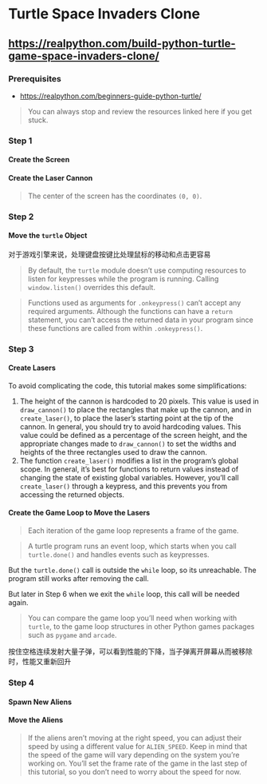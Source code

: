 # Turtle Space Invaders Clone

## https://realpython.com/build-python-turtle-game-space-invaders-clone/

### Prerequisites

* https://realpython.com/beginners-guide-python-turtle/

> You can always stop and review the resources linked here if you get stuck.

### Step 1

#### Create the Screen

#### Create the Laser Cannon

> The center of the screen has the coordinates `(0, 0)`.

### Step 2

#### Move the `turtle` Object

对于游戏引擎来说，处理键盘按键比处理鼠标的移动和点击更容易

> By default, the `turtle` module doesn’t use computing resources to listen for keypresses while the program is running. Calling `window.listen()` overrides this default.

> Functions used as arguments for `.onkeypress()` can’t accept any required arguments. Although the functions can have a `return` statement, you can’t access the returned data in your program since these functions are called from within `.onkeypress()`.

### Step 3

#### Create Lasers

To avoid complicating the code, this tutorial makes some simplifications:
1. The height of the cannon is hardcoded to 20 pixels. This value is used in `draw_cannon()` to place the rectangles that make up the cannon, and in `create_laser()`, to place the laser’s starting point at the tip of the cannon. In general, you should try to avoid hardcoding values. This value could be defined as a percentage of the screen height, and the appropriate changes made to `draw_cannon()` to set the widths and heights of the three rectangles used to draw the cannon.
2. The function `create_laser()` modifies a list in the program’s global scope. In general, it’s best for functions to return values instead of changing the state of existing global variables. However, you’ll call `create_laser()` through a keypress, and this prevents you from accessing the returned objects.

#### Create the Game Loop to Move the Lasers

> Each iteration of the game loop represents a frame of the game.

> A turtle program runs an event loop, which starts when you call `turtle.done()` and handles events such as keypresses.

But the `turtle.done()` call is outside the `while` loop, so its unreachable.
The program still works after removing the call.

But later in Step 6 when we exit the `while` loop, this call will be needed again.

> You can compare the game loop you’ll need when working with `turtle`, to the game loop structures in other Python games packages such as `pygame` and `arcade`.

按住空格连续发射大量子弹，可以看到性能的下降，当子弹离开屏幕从而被移除时，性能又重新回升

### Step 4

#### Spawn New Aliens

#### Move the Aliens

> If the aliens aren’t moving at the right speed, you can adjust their speed by using a different value for `ALIEN_SPEED`. Keep in mind that the speed of the game will vary depending on the system you’re working on. You’ll set the frame rate of the game in the last step of this tutorial, so you don’t need to worry about the speed for now.
